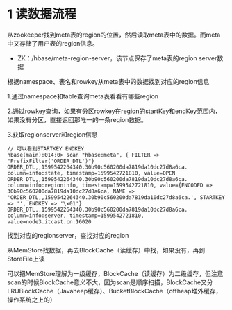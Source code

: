 # 1 读数据流程
从zookeeper找到meta表的region的位置，然后读取meta表中的数据。而meta中又存储了用户表的region信息。
- ZK：/hbase/meta-region-server，该节点保存了meta表的region server数据

根据namespace、表名和rowkey从meta表中的数据找到对应的region信息

1.通过namespace和table查询meta表看看有哪些region

2.通过rowkey查询，如果有分区rowkey在region的startKey和endKey范围内，如果没有分区，直接返回那唯一的一条region数据。

3.获取regionserver和region信息

``` 
// 可以看到STARTKEY ENDKEY
hbase(main):014:0> scan "hbase:meta", { FILTER => "PrefixFilter('ORDER_DTL')"}
ORDER_DTL,,1599542264340.30b90c560200da7819da10dc27d8a6ca. column=info:state, timestamp=1599542721810, value=OPEN
ORDER_DTL,,1599542264340.30b90c560200da7819da10dc27d8a6ca.  column=info:regioninfo, timestamp=1599542721810, value={ENCODED => 30b90c560200da7819da10dc27d8a6ca, NAME => 'ORDER_DTL,,1599542264340.30b90c560200da7819da10dc27d8a6ca.', STARTKEY => '', ENDKEY => '\x01'}
ORDER_DTL,,1599542264340.30b90c560200da7819da10dc27d8a6ca. column=info:server, timestamp=1599542721810, value=node3.itcast.cn:16020
```

找到对应的regionserver，查找对应的region

从MemStore找数据，再去BlockCache（读缓存）中找，如果没有，再到StoreFile上读

可以把MemStore理解为一级缓存，BlockCache（读缓存）为二级缓存，但注意scan的时候BlockCache意义不大，因为scan是顺序扫描，BlockCache又分LRUBlockCache（Javaheep缓存）、BucketBlockCache（offheap堆外缓存，操作系统之上的）


